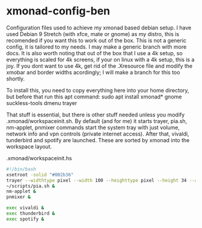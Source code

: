 # xmonad-config-ben
Configuration files used to achieve my xmonad based debian setup.
I have used Debian 9 Stretch (with xfce, mate or gnome) as my distro, this is recomended if you want this to work out of the box.
This is not a generic config, it is tailored to my needs. I may make a generic branch with more docs.
It is also worth noting that out of the box that I use a 4k setup, so everything is scaled for 4k screens,
if your on linux with a 4k setup, this is a joy. If you dont want to use 4k, get rid of the .Xresource file
and modify the xmobar and border widths acordingly; I will make a branch for this too shortly.

To install this, you need to copy everything here into your home directory, but before that run this apt command:
sudo apt install xmonad* gnome suckless-tools dmenu trayer

That stuff is essential, but there is other stuff needed unless you modify .xmonad/workspaceinit.sh.
By default (and for me) it starts trayer, pia.sh, nm-applet, pnmixer commands start the system tray with just volume, network info and vpn controls (private internet access).
After that, vivaldi, tunderbird and spotify are launched. These are sorted by xmonad into the workspace layout.

.xmonad/workspaceinit.hs 
```bash
#!/bin/bash
xsetroot -solid "#002b36"
trayer --widthtype pixel --width 100 --heighttype pixel --height 34 --align right --edge top --tint 0x002b36 --alpha 0 --transparent true &
~/scripts/pia.sh &
nm-applet &
pnmixer &

exec vivaldi &
exec thunderbird &
exec spotify &
```
